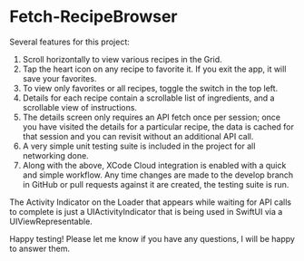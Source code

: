 # Fetch-RecipeBrowser

Several features for this project:

1. Scroll horizontally to view various recipes in the Grid.
2. Tap the heart icon on any recipe to favorite it. If you exit the app, it will save your favorites.
3. To view only favorites or all recipes, toggle the switch in the top left.
4. Details for each recipe contain a scrollable list of ingredients, and a scrollable view of instructions.
5. The details screen only requires an API fetch once per session; once you have visited the details for a particular recipe,
   the data is cached for that session and you can revisit without an additional API call.
7. A very simple unit testing suite is included in the project for all networking done.
8. Along with the above, XCode Cloud integration is enabled with a quick and simple workflow. Any time changes
    are made to the develop branch in GitHub or pull requests against it are created, the testing suite is run.

The Activity Indicator on the Loader that appears while waiting for API calls to complete is just a UIActivityIndicator that is being used in SwiftUI via a UIViewRepresentable.

Happy testing! Please let me know if you have any questions, I will be happy to answer them.
 
